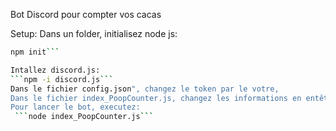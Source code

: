 Bot Discord pour compter vos cacas

Setup:
Dans un folder, initialisez node js:  
```bash 
npm init```

Intallez discord.js:  
```npm -i discord.js```  
Dans le fichier config.json", changez le token par le votre,  
Dans le fichier index_PoopCounter.js, changez les informations en entête de code en fonction de vos besoins.
Pour lancer le bot, executez:  
 ```node index_PoopCounter.js```
